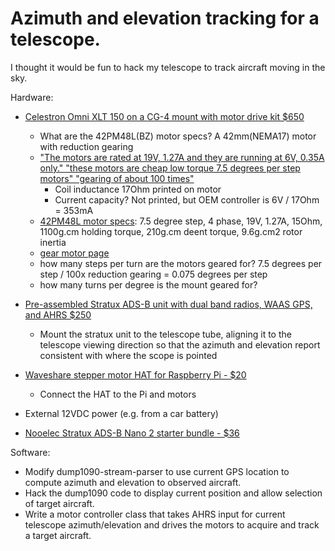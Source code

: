 # Azimuth and elevation tracking for a telescope.

I thought it would be fun to hack my telescope to track aircraft moving in the sky.

Hardware:
* [Celestron Omni XLT 150 on a CG-4 mount with motor drive kit $650](https://www.celestron.com/products/omni-xlt-150-telescope)
    * What are the 42PM48L(BZ) motor specs? A 42mm(NEMA17) motor with reduction gearing
    * ["The motors are rated at 19V, 1.27A and they are running at 6V, 0.35A only." "these motors are cheap low torque 7.5 degrees per step motors" "gearing of about 100 times"](http://www.iceinspace.com.au/forum/archive/index.php/t-42709.html)
        * Coil inductance 17Ohm printed on motor
        * Current capacity? Not printed, but OEM controller is 6V / 17Ohm = 353mA
    * [42PM48L motor specs](http://www.motionking.com/Products/PM_Stepper_Motors/42PM_Stepper_Motor.htm): 7.5 degree step, 4 phase, 19V, 1.27A, 15Ohm, 1100g.cm holding torque, 210g.cm deent torque, 9.6g.cm2 rotor inertia
    * [gear motor page](http://www.motionking.com/Products/PM_Stepper_Motors/PM_stepper_gear_motor.htm)
    * how many steps per turn are the motors geared for? 7.5 degrees per step / 100x reduction gearing = 0.075 degrees per step
    * how many turns per degree is the mount geared for?
    
* [Pre-assembled Stratux ADS-B unit with dual band radios, WAAS GPS, and AHRS $250](https://www.amazon.com/gp/product/B071HMQY19/ref=ox_sc_act_title_1?smid=A3TXMSIFSSB0X&th=1)
    * Mount the stratux unit to the telescope tube, aligning it to the telescope viewing direction so that the azimuth and elevation report consistent with where the scope is pointed
* [Waveshare stepper motor HAT for Raspberry Pi - $20](https://www.waveshare.com/wiki/Stepper_Motor_HAT)
    * Connect the HAT to the Pi and motors
* External 12VDC power (e.g. from a car battery)

* [Nooelec Stratux ADS-B Nano 2 starter bundle - $36](https://www.nooelec.com/store/sdr/stratux-bundle-nano-2-starter-edition.html)


Software:
* Modify dump1090-stream-parser to use current GPS location to compute azimuth and elevation to observed aircraft.
* Hack the dump1090 code to display current position and allow selection of target aircraft.
* Write a motor controller class that takes AHRS input for current telescope azimuth/elevation and drives the motors to acquire and track a target aircraft.
